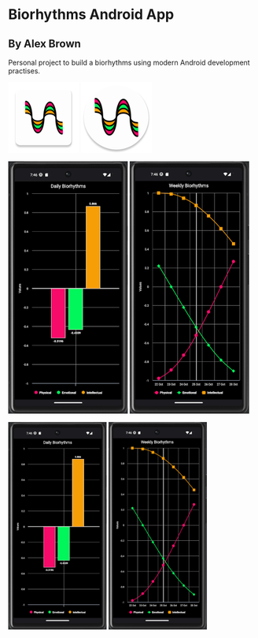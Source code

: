 # Biorhythms Android App
## By Alex Brown

Personal project to build a biorhythms using modern Android development practises.

![Square Application Icon](./app/src/main/res/mipmap-xxhdpi/bio_icon_launcher.png) ![Round Application Icon](./app/src/main/res/mipmap-xxhdpi/bio_icon_launcher_round.png)

![Daily Biorhythms Example](./DailyResultsExample.png) ![Weekly Biorhythms Example](./WeeklyResultsExample.png) 

<img src="./DailyResultsExample.png" alt="Square Application Icon" width="200"/> <img src="./WeeklyResultsExample.png" alt="Round Application Icon" width="200"/>
